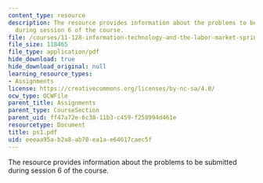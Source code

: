 ```yaml
---
content_type: resource
description: The resource provides information about the problems to be submitted
  during session 6 of the course.
file: /courses/11-128-information-technology-and-the-labor-market-spring-2005/eeeaa95ab2a8ab70ea1ae64617caec5f_ps1.pdf
file_size: 118465
file_type: application/pdf
hide_download: true
hide_download_original: null
learning_resource_types:
- Assignments
license: https://creativecommons.org/licenses/by-nc-sa/4.0/
ocw_type: OCWFile
parent_title: Assignments
parent_type: CourseSection
parent_uid: ff47a72e-6c38-11b3-c459-f258994d461e
resourcetype: Document
title: ps1.pdf
uid: eeeaa95a-b2a8-ab70-ea1a-e64617caec5f
---
```

The resource provides information about the problems to be submitted during session 6 of the course.